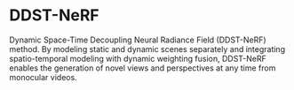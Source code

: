 # DDST-NeRF
Dynamic Space-Time Decoupling Neural Radiance Field (DDST-NeRF) method. By modeling static and dynamic scenes separately and integrating spatio-temporal modeling with dynamic weighting fusion, DDST-NeRF enables the generation of novel views and perspectives at any time from monocular videos.
